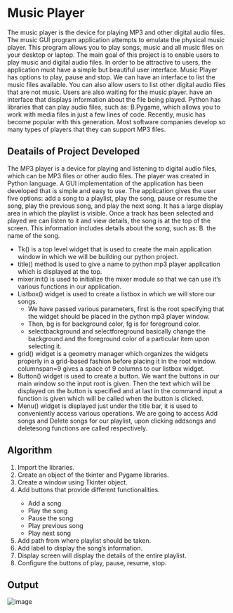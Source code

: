 # Music Player

<p>
The music player is the device for playing MP3 and other digital audio files. The music GUI program application attempts to emulate the physical music player. This program allows you to play songs, music and all music files on your desktop or
laptop. The main goal of this project is to enable users to play music and digital audio files. In order to be attractive to users, the application must have a simple but beautiful user interface. Music Player has options to play, pause and stop. We can have an interface to list the music files available. You can also allow users to list
other digital audio files that are not music. Users are also waiting for the music player. have an interface that displays information about the file being played. Python has libraries that can play audio files, such as: B.Pygame, which allows you to work with media files in just a few lines of code. Recently, music has become popular with this generation. Most software companies develop so many types of players that they can support MP3 files. 
</p>

## Deatails of Project Developed

<p>
The MP3 player is a device for playing and listening to digital audio files, which can be MP3 	files or other audio files. The player was created in Python language. A GUI implementation 	of the application has been developed that is simple and easy to use. The application gives 	the user five options: add a song to a playlist, play the song, pause or resume the song, 	play the previous song, and play the next song. It has a large display area in which the 	playlist is visible. Once a track has been selected and played we can listen to it and view 	details, the song is at the top of the screen. This information includes details about the 	song, such as: B. the name of the song.
</p>

<ul>
<li>Tk() is a top level widget that is used to create the main application window in which we will be building our python project.</li>
<li> title() method is used to give a name to python mp3 player application which is displayed at the top.
<li> mixer.init() is used to initialize the mixer module so that we can use it’s various functions in our application.
<li> Listbox() widget is used to create a listbox in which we will store our songs.
<ul>
<li> We have passed various parameters, first is the root specifying that the widget should be placed in the python mp3 player window.</li>
<li> Then, bg is for background color, fg is for foreground color.</li>
<li> selectbackground and selectforeground basically change the background and the foreground color of a particular item upon selecting it.</li>
</ul>
<li> grid() widget is a geometry manager which organizes the widgets properly in a grid-based fashion before placing it in the root window. columnspan=9 gives a space of 9 columns to our listbox widget.</li>
<li> Button() widget is used to create a button. We want the buttons in our main window so the input root is given. Then the text which will be displayed on the button is specified and at last in the command input a function is given which will be called when the button is clicked.</li>
<li> Menu() widget is displayed just under the title bar, it is used to conveniently access various operations. We are going to access Add songs and Delete songs for our playlist, upon clicking addsongs and deletesong functions are called respectively.</li>
</ul>

## Algorithm

<ol>
<li>Import the libraries.</li>
<li>Create an object of the tkinter and Pygame libraries.</li>
<li>Create a window using Tkinter object.</li>
<li>Add buttons that provide different functionalities.</li>
<ul>
<li>Add a song</li>
<li>Play the song</li>
<li>Pause the song</li>
<li>Play previous song</li>
<li>Play next song</li>
 </ul>
<li>Add path from where playlist should be taken.</li>
<li>Add label to display the song’s information.</li>
<li>Display screen will display the details of the entire playlist.</li>
<li>Configure the buttons of play, pause, resume, stop.</li>
</ol>

## Output
![image](https://user-images.githubusercontent.com/53977573/173591639-864e049d-6390-411e-9041-c5712d8d97c7.png)
